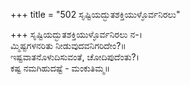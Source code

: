 +++
title = "502 ಸೃಷ್ಟಿಯದ್ಭುತಶಕ್ತಿಯುಳ್ಳೊರ್ವನಿರಲು"

+++
ಸೃಷ್ಟಿಯದ್ಭುತಶಕ್ತಿಯುಳ್ಳೊರ್ವನಿರಲು ನ-।  
ಮ್ಮಿಷ್ಟಗಳನರಿತು ನೀಡುವುದವನಿಗರಿದೇಂ?॥  
ಇಷ್ಟವಾತನೊಳುದಿಸುವಂತೆ, ಚೋದಿಪುದೆಂತು?।  
ಕಷ್ಟ ನಮಗಿಹುದಷ್ಟೆ - ಮಂಕುತಿಮ್ಮ॥  

